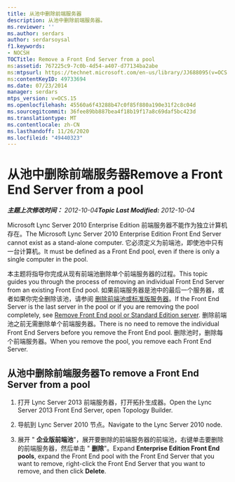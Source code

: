 ```yaml
---
title: 从池中删除前端服务器
description: 从池中删除前端服务器。
ms.reviewer: ''
ms.author: serdars
author: serdarsoysal
f1.keywords:
- NOCSH
TOCTitle: Remove a Front End Server from a pool
ms:assetid: 767225c9-7c0b-4d54-a407-d77134ba2abe
ms:mtpsurl: https://technet.microsoft.com/en-us/library/JJ688095(v=OCS.15)
ms:contentKeyID: 49733694
ms.date: 07/23/2014
manager: serdars
mtps_version: v=OCS.15
ms.openlocfilehash: 45560a6f43288b47c0f85f880a190e31f2c8c04d
ms.sourcegitcommit: 36fee89bb887bea4f18b19f17a8c69daf5bc423d
ms.translationtype: MT
ms.contentlocale: zh-CN
ms.lasthandoff: 11/26/2020
ms.locfileid: "49440323"
---
```

# <a name="remove-a-front-end-server-from-a-pool"></a><span data-ttu-id="6c069-103">从池中删除前端服务器</span><span class="sxs-lookup"><span data-stu-id="6c069-103">Remove a Front End Server from a pool</span></span>

<div data-xmlns="http://www.w3.org/1999/xhtml">

<div class="topic" data-xmlns="http://www.w3.org/1999/xhtml" data-msxsl="urn:schemas-microsoft-com:xslt" data-cs="https://msdn.microsoft.com/">

<div data-asp="https://msdn2.microsoft.com/asp">



</div>

<div id="mainSection">

<div id="mainBody"><span data-ttu-id="6c069-104">

<span> </span></span><span class="sxs-lookup"><span data-stu-id="6c069-104">

<span> </span></span></span>

<span data-ttu-id="6c069-105">_**主题上次修改时间：** 2012-10-04_</span><span class="sxs-lookup"><span data-stu-id="6c069-105">_**Topic Last Modified:** 2012-10-04_</span></span>

<span data-ttu-id="6c069-106">Microsoft Lync Server 2010 Enterprise Edition 前端服务器不能作为独立计算机存在。</span><span class="sxs-lookup"><span data-stu-id="6c069-106">The Microsoft Lync Server 2010 Enterprise Edition Front End Server cannot exist as a stand-alone computer.</span></span> <span data-ttu-id="6c069-107">它必须定义为前端池，即使池中只有一台计算机。</span><span class="sxs-lookup"><span data-stu-id="6c069-107">It must be defined as a Front End pool, even if there is only a single computer in the pool.</span></span>

<span data-ttu-id="6c069-108">本主题将指导你完成从现有前端池删除单个前端服务器的过程。</span><span class="sxs-lookup"><span data-stu-id="6c069-108">This topic guides you through the process of removing an individual Front End Server from an existing Front End pool.</span></span> <span data-ttu-id="6c069-109">如果前端服务器是池中的最后一个服务器，或者如果你完全删除该池，请参阅 [删除前端池或标准版服务器](remove-front-end-pool-or-standard-edition-server.md)。</span><span class="sxs-lookup"><span data-stu-id="6c069-109">If the Front End Server is the last server in the pool or if you are removing the pool completely, see [Remove Front End pool or Standard Edition server](remove-front-end-pool-or-standard-edition-server.md).</span></span> <span data-ttu-id="6c069-110">删除前端池之前无需删除单个前端服务器。</span><span class="sxs-lookup"><span data-stu-id="6c069-110">There is no need to remove the individual Front End Servers before you remove the Front End pool.</span></span> <span data-ttu-id="6c069-111">删除池时，删除每个前端服务器。</span><span class="sxs-lookup"><span data-stu-id="6c069-111">When you remove the pool, you remove each Front End Server.</span></span>

<div>

## <a name="to-remove-a-front-end-server-from-a-pool"></a><span data-ttu-id="6c069-112">从池中删除前端服务器</span><span class="sxs-lookup"><span data-stu-id="6c069-112">To remove a Front End Server from a pool</span></span>

1.  <span data-ttu-id="6c069-113">打开 Lync Server 2013 前端服务器，打开拓扑生成器。</span><span class="sxs-lookup"><span data-stu-id="6c069-113">Open the Lync Server 2013 Front End Server, open Topology Builder.</span></span>

2.  <span data-ttu-id="6c069-114">导航到 Lync Server 2010 节点。</span><span class="sxs-lookup"><span data-stu-id="6c069-114">Navigate to the Lync Server 2010 node.</span></span>

3.  <span data-ttu-id="6c069-115">展开 " **企业版前端池**"，展开要删除的前端服务器的前端池，右键单击要删除的前端服务器，然后单击 " **删除**"。</span><span class="sxs-lookup"><span data-stu-id="6c069-115">Expand **Enterprise Edition Front End pools**, expand the Front End pool with the Front End Server that you want to remove, right-click the Front End Server that you want to remove, and then click **Delete**.</span></span>

<span data-ttu-id="6c069-116"></div>

</div>

<span> </span>

</div>

</div>

</span><span class="sxs-lookup"><span data-stu-id="6c069-116"></div>

</div>

<span> </span>

</div>

</div>

</span></span></div>

